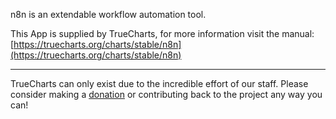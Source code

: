 n8n is an extendable workflow automation tool.

This App is supplied by TrueCharts, for more information visit the manual: [https://truecharts.org/charts/stable/n8n](https://truecharts.org/charts/stable/n8n)

---

TrueCharts can only exist due to the incredible effort of our staff.
Please consider making a [donation](https://truecharts.org/about/sponsor) or contributing back to the project any way you can!
